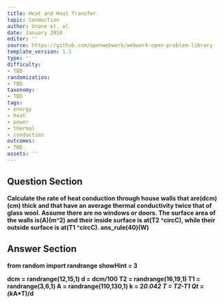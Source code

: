```yaml
---
title: Heat and Heat Transfer
topic: Conduction
author: Urone et. al
date: January 2018
editor: ''
source: https://github.com/openwebwork/webwork-open-problem-library
template_version: 1.1
type: ''
difficulty:
- TBD
randomization:
- TBD
taxonomy:
- TBD
tags:
- energy
- heat
- power
- thermal
- conduction
outcomes:
- TBD
assets: ''
---
```


## Question Section 

<b>
Calculate the rate of heat conduction through house walls that are(dcm)(cm) thick and that have an average thermal conductivity twice that of glass wool. Assume there are no windows or doors. The surface area of the walls is(A)(m^2) and their inside surface is at(T2 ^circC), while their outside surface is at(T1 ^circC).
ans_rule(40)(W)



## Answer Section

from random import randrange
showHint = 3

dcm = randrange(12,15,1)
d = dcm/100
T2 = randrange(16,19,1)
T1 = randrange(3,6,1)
A = randrange(110,130,1)
k = 2*0.042
T = T2-T1
Qt = (k*A*T)/d
